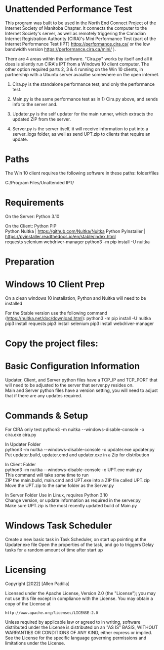 # Unattended Performance Test
This program was built to be used in the North End Connect Project of the Internet Society of Manitoba Chapter.
It connects the computer to the Internet Society's server, as well as remotely triggering the Canadian Internet Registration Authority (CIRA)'s Mini Performance Test (part of the Internet Performance Test (IPT) https://performance.cira.ca/ or the low bandwidth version https://performance.cira.ca/mini/ ).

There are 4 areas within this software. "Cira.py" works by itself and all it does is silently run CIRA's IPT from a Windows 10 client computer. The other option required parts 2, 3 & 4 running on the Win 10 clients, in partnership with a Ubuntu server avaialbe somewhere on the open internet.

  1) Cira.py is the standalone performance test, and only the performance test.  

  2) Main.py is the same performance test as in 1) Cira.py above, and sends info to the server and.

  3) Updater.py is the self updater for the main runner, which extracts the updated ZIP from the server.

  4) Server.py is the server itself, it will receive information to put into a server_logs folder, as well as send UPT.zip to clients that require an update.  

# Paths
The Win 10 client requires the following software in these paths: folder/files

C:/Program Files/Unattended IPT/

# Requirements

On the Server:
Python 3.10  

On the Client:
Python PIP  
Python Nuitka | https://github.com/Nuitka/Nuitka 
Python PyInstaller | https://pyinstaller.readthedocs.io/en/stable/index.html  
requests
selenium
webdriver-manager
python3 -m pip install -U nuitka
  
# Preparation

# Windows 10 Client Prep
On a clean windows 10 installation, Python and Nuitka will need to be installed

For the Stable version use the following command (https://nuitka.net/doc/download.html):
python3 -m pip install -U nuitka
pip3 install requests
pip3 install selenium
pip3 install webdriver-manager

# Copy the project files:

# Basic Configuration Information
Updater, Client, and Server python files have a TCP_IP and TCP_PORT that will need to be adjusted to the server that server.py resides on.  
Main and Server python files have a version setting, you will need to adjust that if there are any updates required.  

# Commands & Setup
For CIRA only test
python3 -m nuitka --windows-disable-console -o cira.exe cira.py

In Updater Folder  
python3 -m nuitka --windows-disable-console -o updater.exe updater.py
Put updater.build, updater.cmd and updater.exe in a Zip for distribution

In Client Folder  
python3 -m nuitka --windows-disable-console -o UPT.exe main.py  
This command will take some time to run  
ZIP the main.build, main.cmd and UPT.exe into a ZIP file called UPT.zip
Move the UPT.zip to the same folder as the Server.py

In Server Folder
Use in Linux, requires Python 3.10  
Change version, or update information as required in the server.py  
Make sure UPT.zip is the most recently updated build of Main.py

# Windows Task Scheduler
Create a new basic task in Task Scheduler, on start up pointing at the Updater.exe file
Open the properties of the task, and go to triggers
Delay tasks for a random amount of time after start up

# Licensing
Copyright [2022] [Allen Padilla]

Licensed under the Apache License, Version 2.0 (the "License");
you may not use this file except in compliance with the License.
You may obtain a copy of the License at

    http://www.apache.org/licenses/LICENSE-2.0

Unless required by applicable law or agreed to in writing, software
distributed under the License is distributed on an "AS IS" BASIS,
WITHOUT WARRANTIES OR CONDITIONS OF ANY KIND, either express or implied.
See the License for the specific language governing permissions and
limitations under the License.
